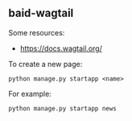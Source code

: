 ## baid-wagtail

Some resources:

- https://docs.wagtail.org/

To create a new page:

```
python manage.py startapp <name>
```

For example:

```
python manage.py startapp news
```
